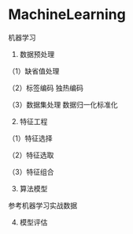 # MachineLearning

机器学习

1. 数据预处理

（1）缺省值处理

（2）标签编码  独热编码

（3）数据集处理 数据归一化标准化

2. 特征工程

（1）特征选择

（2）特征选取

（3）特征组合

3. 算法模型

  参考机器学习实战数据

4. 模型评估
